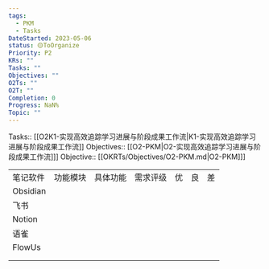 ```yaml
---
tags:
  - PKM
  - Tasks
DateStarted: 2023-05-06
status: 🟡ToOrganize
Priority: P2
KRs: ""
Tasks: ""
Objectives: ""
O2Ts: ""
O2T: ""
Completion: 0
Progress: NaN%
Topic: ""
---
```

Tasks::   [[O2K1-实现高效追踪学习进展与阶段成果工作流|K1-实现高效追踪学习进展与阶段成果工作流]]
Objectives::   [[O2-PKM|O2-实现高效追踪学习进展与阶段成果工作流]]]
Objective:: [[OKRTs/Objectives/O2-PKM.md|O2-PKM]]]

|          |          |          |          |     |     |     |
| :------- | :------- | :------- | :------- | :-- | :-- | :-- |
| 笔记软件 | 功能模块 | 具体功能 | 需求评级 | 优  | 良  | 差  |
| Obsidian |          |          |          |     |     |     |
| 飞书     |          |          |          |     |     |     |
| Notion   |          |          |          |     |     |     |
| 语雀     |          |          |          |     |     |     |
| FlowUs   |          |          |          |     |     |     |
|          |          |          |          |     |     |     |
|          |          |          |          |     |     |     |
